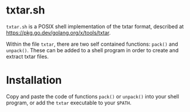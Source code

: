 # txtar.sh

`txtar.sh` is a POSIX shell implementation of the txtar format, described at https://pkg.go.dev/golang.org/x/tools/txtar.

Within the file `txtar`, there are two self contained functions: `pack()` and `unpack()`. These can be added to a shell program in order to create and extract txtar files.

# Installation
Copy and paste the code of functions `pack()` or `unpack()` into your shell program, or add the `txtar` executable to your `$PATH`.
